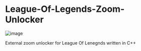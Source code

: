 # League-Of-Legends-Zoom-Unlocker
![image](https://user-images.githubusercontent.com/42891941/122645327-b4f54c00-d122-11eb-8d08-93c57adb76da.png)

External zoom unlocker for League Of Lenegnds written in C++
